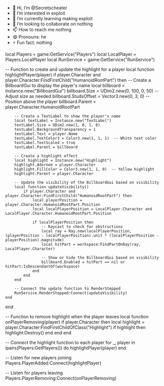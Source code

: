 - 👋 Hi, I’m @Secretscheater
- 👀 I’m interested in exploit
- 🌱 I’m currently learning making exploit
- 💞️ I’m looking to collaborate on nothing
- 📫 How to reach me nothing
- 😄 Pronouns: he
- ⚡ Fun fact: nothing

local Players = game:GetService("Players")
local LocalPlayer = Players.LocalPlayer
local RunService = game:GetService("RunService")

-- Function to create and update the highlight for a player
local function highlightPlayer(player)
    if player.Character and player.Character:FindFirstChild("HumanoidRootPart") then
        -- Create a BillboardGui to display the player's name
        local billboard = Instance.new("BillboardGui")
        billboard.Size = UDim2.new(0, 100, 0, 50)  -- Adjust size as needed
        billboard.StudsOffset = Vector3.new(0, 3, 0)  -- Position above the player
        billboard.Parent = player.Character.HumanoidRootPart

        -- Create a TextLabel to show the player's name
        local textLabel = Instance.new("TextLabel")
        textLabel.Size = UDim2.new(1, 0, 1, 0)
        textLabel.BackgroundTransparency = 1
        textLabel.Text = player.Name
        textLabel.TextColor3 = Color3.new(1, 1, 1)  -- White text color
        textLabel.TextScaled = true
        textLabel.Parent = billboard

        -- Create a highlight effect
        local highlight = Instance.new("Highlight")
        highlight.Adornee = player.Character
        highlight.FillColor = Color3.new(1, 1, 0)  -- Yellow highlight
        highlight.Parent = player.Character

        -- Update the visibility of the BillboardGui based on visibility
        local function updateVisibility()
            if player.Character and player.Character:FindFirstChild("HumanoidRootPart") then
                local playerPosition = player.Character.HumanoidRootPart.Position
                local localPlayerPosition = LocalPlayer.Character and LocalPlayer.Character.HumanoidRootPart.Position

                if localPlayerPosition then
                    -- Raycast to check for obstructions
                    local ray = Ray.new(localPlayerPosition, (playerPosition - localPlayerPosition).unit * (localPlayerPosition - playerPosition).magnitude)
                    local hitPart = workspace:FindPartOnRay(ray, LocalPlayer.Character)

                    -- Show or hide the BillboardGui based on visibility
                    billboard.Enabled = hitPart == nil or hitPart:IsDescendantOf(workspace)
                end
            end
        end

        -- Connect the update function to RenderStepped
        RunService.RenderStepped:Connect(updateVisibility)
    end
end

-- Function to remove highlight when the player leaves
local function onPlayerRemoving(player)
    if player.Character then
        local highlight = player.Character:FindFirstChildOfClass("Highlight")
        if highlight then
            highlight:Destroy()
        end
    end
end

-- Connect the highlight function to each player
for _, player in ipairs(Players:GetPlayers()) do
    highlightPlayer(player)
end

-- Listen for new players joining
Players.PlayerAdded:Connect(highlightPlayer)

-- Listen for players leaving
Players.PlayerRemoving:Connect(onPlayerRemoving)
